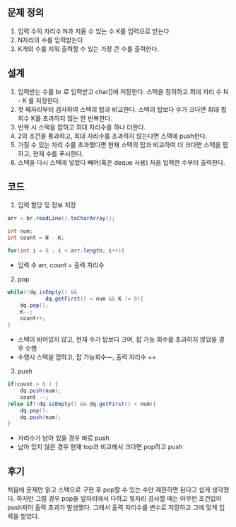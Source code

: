 ## 문제 정의

1. 입력 수의 자리수 N과 지울 수 있는 수 K를 입력으로 받는다
2. N자리의 수를 입력받는다
3. K개의 수를 지워 출력할 수 있는 가장 큰 수를 출력한다.

## 설계

1. 입력받는 수를 br 로 입력받고 char[]에 저장한다. 스택을 정의하고 최대 자리 수 N - K 를 저장한다.
2. 첫 째자리부터 검사하여 스택의 탑과 비교한다. 스택의 탑보다 수가 크다면 최대 팝 회수 K를 초과하지 않는 한 반복한다. 
3. 반복 시 스택을 팝하고 최대 자리수를 하나 더한다.
4. 2의 조건을 통과하고, 최대 자리수를 초과하지 않는다면 스택에 push한다.
5. 가질 수 있는 자리 수를 초과했다면 현재 스택의 탑과 비교하여 더 크다면 스택을 팝하고, 현재 수를 푸시한다.
6. 스택을 다시 스택에 넣었다 빼어(혹은 deque 사용) 처음 입력한 수부터 출력한다.

## 코드

1. 입력 할당 및 정보 저장

```java
arr = br.readLine().toCharArray();

int num;
int count = N - K;

for(int i = 0 ; i < arr.length; i++){
```

- 입력 수 arr, count = 출력 자리수

 2.  pop

```java
while(!dq.isEmpty() && 
			dq.getFirst() < num && K != 0){
    dq.pop();
    K--;
    count++;
}
```

- 스택이 비어있지 않고, 현재 수가 탑보다 크며, 팝 가능 회수를 초과하지 않았을 경우 수행
- 수행시 스택을 팝하고, 팝 가능회수—, 출력 자리수 ++

 3. push

```java
if(count > 0 ) {
    dq.push(num);
    count --;
}else if(!dq.isEmpty() && dq.getFirst() < num){
    dq.pop();
    dq.push(num);
}
```

- 자리수가 남아 있을 경우 바로 push
- 남아 있지 않은 경우 현재 top과 비교해서 크다면 pop하고 push

## 후기

처음에 문제만 읽고 스택으로 구현 후 pop할 수 있는 수만 제한하면 된다고 쉽게 생각했다. 하지만 그럴 경우 pop을 앞자리에서 다하고 뒷자리 검사할 때는 아무런 조건없이 push되어 출력 초과가 발생했다. 그래서 출력 자리수를 변수로 저장하고 그에 맞게 입력을 받았다.